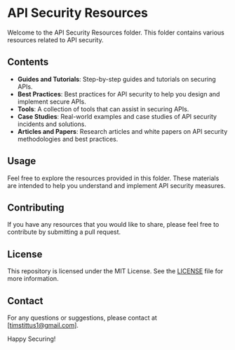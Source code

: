 # API Security Resources

Welcome to the API Security Resources folder. This folder contains various resources related to API security.

## Contents

- **Guides and Tutorials**: Step-by-step guides and tutorials on securing APIs.
- **Best Practices**: Best practices for API security to help you design and implement secure APIs.
- **Tools**: A collection of tools that can assist in securing APIs.
- **Case Studies**: Real-world examples and case studies of API security incidents and solutions.
- **Articles and Papers**: Research articles and white papers on API security methodologies and best practices.

## Usage

Feel free to explore the resources provided in this folder. These materials are intended to help you understand and implement API security measures.

## Contributing

If you have any resources that you would like to share, please feel free to contribute by submitting a pull request.

## License

This repository is licensed under the MIT License. See the [LICENSE](LICENSE) file for more information.

## Contact

For any questions or suggestions, please contact at [timstittus1@gmail.com].

Happy Securing!